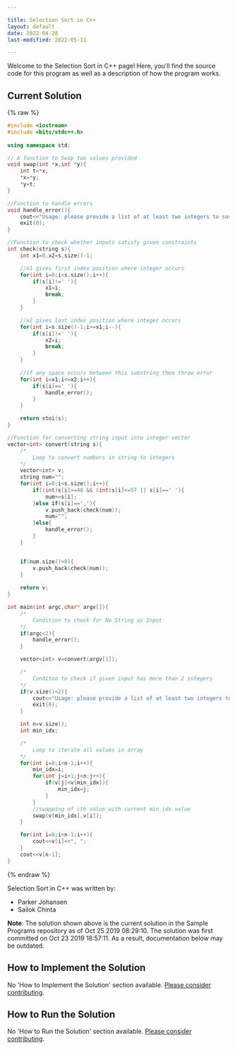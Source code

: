 ```yaml
---

title: Selection Sort in C++
layout: default
date: 2022-04-28
last-modified: 2022-05-11

---
```


Welcome to the Selection Sort in C++ page! Here, you'll find the source code for this program as well as a description of how the program works.

## Current Solution

{% raw %}

```c++
#include <iostream>
#include <bits/stdc++.h>
 
using namespace std;

// A function to Swap two values provided
void swap(int *x,int *y){
	int t=*x;
	*x=*y;
	*y=t;
}

//Function to handle errors
void handle_error(){
	cout<<"Usage: please provide a list of at least two integers to sort in the format \"1, 2, 3, 4, 5\""<<endl;
	exit(0);
}

//Function to check whether inputs satisfy given constraints
int check(string s){
	int x1=0,x2=s.size()-1;

	//x1 gives first index position where integer occurs
	for(int i=0;i<s.size();i++){
		if(s[i]!=' '){
			x1=i;
			break;
		}
	}

	//x2 gives last index position where integer occurs
	for(int i=s.size()-1;i>=x1;i--){
		if(s[i]!=' '){
			x2=i;
			break;
		}
	}
	
	//if any space occurs between this substring then throw error
	for(int i=x1;i<=x2;i++){
		if(s[i]==' '){
			handle_error();
		}
	}

	return stoi(s);
}

//Function for converting string input into integer vector 
vector<int> convert(string s){
	/*
		Loop to convert numbers in string to integers
	*/
	vector<int> v;
	string num="";
	for(int i=0;i<s.size();i++){
		if((int)s[i]>=48 && (int)s[i]<=57 || s[i]==' '){
			num+=s[i];
		}else if(s[i]==','){
			v.push_back(check(num));
			num="";
		}else{
			handle_error();	
		}
	}


	if(num.size()>0){
		v.push_back(check(num));
	}
	
	return v;
}

int main(int argc,char* argv[]){
	/*
		Condition to check for No String as Input
	*/
	if(argc<2){
		handle_error();
	}

	vector<int> v=convert(argv[1]);

	/*
		Conditon to check if given input has more than 2 integers
	*/
	if(v.size()<2){
		cout<<"Usage: please provide a list of at least two integers to sort in the format \"1, 2, 3, 4, 5\""<<endl;
		exit(0);
	}

	int n=v.size();
	int min_idx;

	/*
		Loop to iterate all values in array
	*/
	for(int i=0;i<n-1;i++){
		min_idx=i;
		for(int j=i+1;j<n;j++){
			if(v[j]<v[min_idx]){
				min_idx=j;
			}
		}
		//swapping of ith value with current min_idx value
		swap(v[min_idx],v[i]);
	}

	for(int i=0;i<n-1;i++){
		cout<<v[i]<<", ";
	}
	cout<<v[n-1];
}
```

{% endraw %}

Selection Sort in C++ was written by:

- Parker Johansen
- Sailok Chinta

**Note**: The solution shown above is the current solution in the Sample Programs repository as of Oct 25 2019 08:29:10. The solution was first committed on Oct 23 2019 18:57:11. As a result, documentation below may be outdated.

## How to Implement the Solution

No 'How to Implement the Solution' section available. [Please consider contributing](https://github.com/TheRenegadeCoder/sample-programs-website).

## How to Run the Solution

No 'How to Run the Solution' section available. [Please consider contributing](https://github.com/TheRenegadeCoder/sample-programs-website).